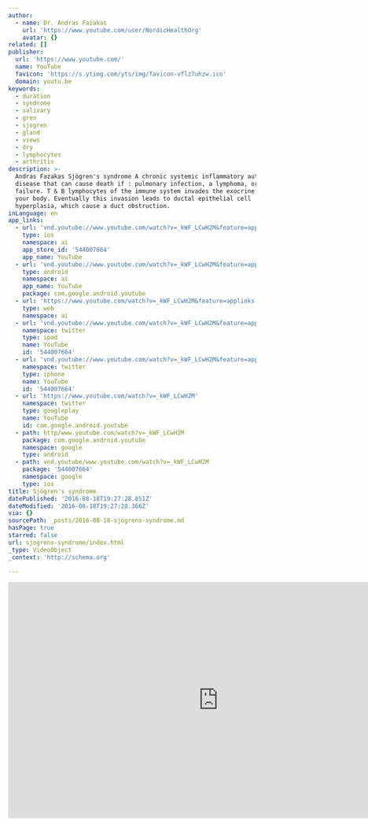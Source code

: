 ```yaml
---
author:
  - name: Dr. Andras Fazakas
    url: 'https://www.youtube.com/user/NordicHealthOrg'
    avatar: {}
related: []
publisher:
  url: 'https://www.youtube.com/'
  name: YouTube
  favicon: 'https://s.ytimg.com/yts/img/favicon-vflz7uhzw.ico'
  domain: youtu.be
keywords:
  - duration
  - syndrome
  - salivary
  - gren
  - sjogren
  - gland
  - views
  - dry
  - lymphocytes
  - arthritis
description: >-
  Andras Fazakas Sjögren's syndrome A chronic systemic inflammatory autoimmune
  disease that can cause death if : pulmonary infection, a lymphoma, or renal
  failure. T & B lymphocytes of the immune system invades the exocrine glands in
  your body. Eventually this invasion leads to ductal epithelial cell
  hyperplasia, which cause a duct obstruction.
inLanguage: en
app_links:
  - url: 'vnd.youtube://www.youtube.com/watch?v=_kWF_LCwH2M&feature=applinks'
    type: ios
    namespace: ai
    app_store_id: '544007664'
    app_name: YouTube
  - url: 'vnd.youtube://www.youtube.com/watch?v=_kWF_LCwH2M&feature=applinks'
    type: android
    namespace: ai
    app_name: YouTube
    package: com.google.android.youtube
  - url: 'https://www.youtube.com/watch?v=_kWF_LCwH2M&feature=applinks'
    type: web
    namespace: ai
  - url: 'vnd.youtube://www.youtube.com/watch?v=_kWF_LCwH2M&feature=applinks'
    namespace: twitter
    type: ipad
    name: YouTube
    id: '544007664'
  - url: 'vnd.youtube://www.youtube.com/watch?v=_kWF_LCwH2M&feature=applinks'
    namespace: twitter
    type: iphone
    name: YouTube
    id: '544007664'
  - url: 'https://www.youtube.com/watch?v=_kWF_LCwH2M'
    namespace: twitter
    type: googleplay
    name: YouTube
    id: com.google.android.youtube
  - path: http/www.youtube.com/watch?v=_kWF_LCwH2M
    package: com.google.android.youtube
    namespace: google
    type: android
  - path: vnd.youtube/www.youtube.com/watch?v=_kWF_LCwH2M
    package: '544007664'
    namespace: google
    type: ios
title: Sjögren's syndrome
datePublished: '2016-08-18T19:27:28.851Z'
dateModified: '2016-08-18T19:27:28.366Z'
via: {}
sourcePath: _posts/2016-08-18-sjogrens-syndrome.md
hasPage: true
starred: false
url: sjogrens-syndrome/index.html
_type: VideoObject
_context: 'http://schema.org'

---
```

<iframe src="https://cdn.embedly.com/widgets/media.html?src=https%3A%2F%2Fwww.youtube.com%2Fembed%2F_kWF_LCwH2M%3Ffeature%3Doembed&amp;url=http%3A%2F%2Fwww.youtube.com%2Fwatch%3Fv%3D_kWF_LCwH2M&amp;image=https%3A%2F%2Fi.ytimg.com%2Fvi%2F_kWF_LCwH2M%2Fhqdefault.jpg&amp;key=b7d04c9b404c499eba89ee7072e1c4f7&amp;type=text%2Fhtml&amp;schema=youtube" width="854" height="480" scrolling="no" frameborder="0" allowfullscreen="" style=""></iframe>